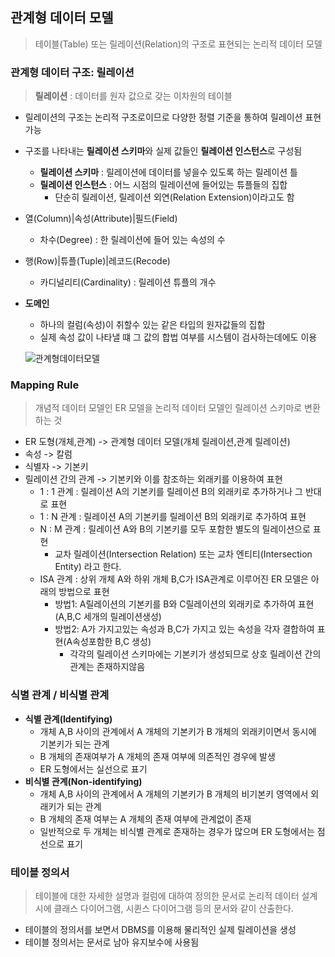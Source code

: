 ## 관계형 데이터 모델
>테이블(Table) 또는 릴레이션(Relation)의 구조로 표현되는 논리적 데이터 모델

### 관계형 데이터 구조: 릴레이션
>**릴레이션** : 데이터를 원자 값으로 갖는 이차원의 테이블
- 릴레이션의 구조는 논리적 구조로이므로 다양한 정렬 기준을 통하여 릴레이션 표현가능
- 구조를 나타내는 **릴레이션 스키마**와 실제 값들인 **릴레이션 인스턴스**로 구성됨
    - **릴레이션 스키마** : 릴레이션에 데이터를 넣을수 있도록 하는 릴레이션 틀
    - **릴레이션 인스턴스** : 어느 시점의 릴레이션에 들어있는 튜플들의 집합
        - 단순히 릴레이션, 릴레이션 외연(Relation Extension)이라고도 함
- 열(Column)|속성(Attribute)|필드(Field)
    - 차수(Degree) : 한 릴레이션에 들어 있는 속성의 수
- 행(Row)|튜플(Tuple)|레코드(Recode)
    - 카디널리티(Cardinality) : 릴레이션 튜플의 개수
- **도메인**
    - 하나의 컬럼(속성)이 취할수 있는 같은 타입의 원자값들의 집합
    - 실제 속성 값이 나타낼 떄 그 값의 합법 여부를 시스템이 검사하는데에도 이용


    ![관계형데이터모델](https://user-images.githubusercontent.com/60641307/79632532-dbc09700-819a-11ea-9f06-657f76756f0a.png)

### Mapping Rule
>개념적 데이터 모델인 ER 모델을 논리적 데이터 모델인 릴레이션 스키마로 변환하는 것
- ER 도형(개체,관계) -> 관계형 데이터 모델(개체 릴레이션,관계 릴레이션)
- 속성 -> 칼럼
- 식별자 -> 기본키
- 릴레이션 간의 관계 -> 기본키와 이를 참조하는 외래키를 이용하여 표현
    - 1 : 1 관계 : 릴레이션 A의 기본키를 릴레이션 B의 외래키로 추가하거나 그 반대로 표현
    - 1 : N 관계 : 릴레이션 A의 기본키를 릴레이션 B의 외래키로 추가하여 표현
    - N : M 관계 : 릴레이션 A와 B의 기본키를 모두 포함한 별도의 릴레이션으로 표현
        - 교차 릴레이션(Intersection Relation) 또는 교차 엔티티(Intersection Entity) 라고 한다.
    - ISA 관계 : 상위 개체 A와 하위 개체 B,C가 ISA관계로 이루어진 ER 모델은 아래의 방법으로 표현
        - 방법1: A릴레이션의 기본키를 B와 C릴레이션의 외래키로 추가하여 표현(A,B,C 세개의 릴레이션생성)
        - 방법2: A가 가지고있는 속성과 B,C가 가지고 있는 속성을 각자 결합하여 표현(A속성포함한 B,C 생성)
            - 각각의 릴레이션 스키마에는 기본키가 생성되므로 상호 릴레이션 간의 관계는 존재하지않음

### 식별 관계 / 비식별 관계
- **식별 관계(Identifying)**
    - 개체 A,B 사이의 관계에서 A 개체의 기본키가 B 개체의 외래키이면서 동시에 기본키가 되는 관계
    - B 개체의 존재여부가 A 개체의 존재 여부에 의존적인 경우에 발생 
    - ER 도형에서는 실선으로 표기
- **비식별 관계(Non-identifying)**
    - 개체 A,B 사이의 관계에서 A 개체의 기본키가 B 개체의 비기본키 영역에서 외래키가 되는 관계
    - B 개체의 존재 여부는 A 개체의 존재 여부에 관계없이 존재
    - 일반적으로 두 개체는 비식별 관계로 존재하는 경우가 많으며 ER 도형에서는 점선으로 표기

### 테이블 정의서
>테이블에 대한 자세한 설명과 컬럼에 대하여 정의한 문서로 논리적 데이터 설계시에 클래스 다이어그램, 시퀸스 다이어그램 등의 문서와 같이 산출한다.
- 테이블의 정의서를 보면서 DBMS를 이용해 물리적인 실제 릴레이션을 생성
- 테이블 정의서는 문서로 남아 유지보수에 사용됨